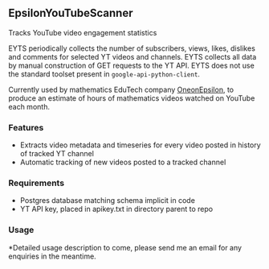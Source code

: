 ## EpsilonYouTubeScanner
Tracks YouTube video engagement statistics

EYTS periodically collects the number of subscribers, views, likes, dislikes and comments for selected YT videos and channels. EYTS collects all data by manual construction of GET requests to the YT API. EYTS does not use the standard toolset present in `google-api-python-client`.

Currently used by mathematics EduTech company [OneonEpsilon](https://oneonepsilon.com/epsilonstream/#data-analysis), to produce an estimate of hours of mathematics videos watched on YouTube each month.

### Features

* Extracts video metadata and timeseries for every video posted in history of tracked YT channel
* Automatic tracking of new videos posted to a tracked channel


### Requirements
* Postgres database matching schema implicit in code
* YT API key, placed in apikey.txt in directory parent to repo


### Usage

*Detailed usage description to come, please send me an email for any enquiries in the meantime.
